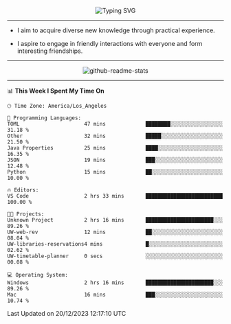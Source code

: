 <p align="center">
  <img src="https://readme-typing-svg.demolab.com?font=Fira+Code&weight=500&size=32&duration=2500&pause=1600&center=true&vCenter=true&random=false&width=1024&height=64&lines=Hi+there+%F0%9F%91%8B;I'm+delighted+you+could+make+it+here+%F0%9F%8E%89;I'm+Harry%2C+a+college+student+still+finding+my+way" alt="Typing SVG" />
</p>


---


- I aim to acquire diverse new knowledge through practical experience.

- I aspire to engage in friendly interactions with everyone and form interesting friendships.


---


<p align="center">
  <img src="https://github-readme-stats.vercel.app/api?username=Harry-Jing&show_icons=true" alt="github-readme-stats"/>
</p>


---

<!--START_SECTION:waka-->
📊 **This Week I Spent My Time On** 

```text
🕑︎ Time Zone: America/Los_Angeles

💬 Programming Languages: 
TOML                     47 mins             ████████░░░░░░░░░░░░░░░░░   31.18 % 
Other                    32 mins             █████░░░░░░░░░░░░░░░░░░░░   21.50 % 
Java Properties          25 mins             ████░░░░░░░░░░░░░░░░░░░░░   16.35 % 
JSON                     19 mins             ███░░░░░░░░░░░░░░░░░░░░░░   12.48 % 
Python                   15 mins             ██░░░░░░░░░░░░░░░░░░░░░░░   10.00 % 

🔥 Editors: 
VS Code                  2 hrs 33 mins       █████████████████████████   100.00 % 

🐱‍💻 Projects: 
Unknown Project          2 hrs 16 mins       ██████████████████████░░░   89.26 % 
UW-web-rev               12 mins             ██░░░░░░░░░░░░░░░░░░░░░░░   08.04 % 
UW-libraries-reservations4 mins              █░░░░░░░░░░░░░░░░░░░░░░░░   02.62 % 
UW-timetable-planner     0 secs              ░░░░░░░░░░░░░░░░░░░░░░░░░   00.08 % 

💻 Operating System: 
Windows                  2 hrs 16 mins       ██████████████████████░░░   89.26 % 
Mac                      16 mins             ███░░░░░░░░░░░░░░░░░░░░░░   10.74 % 
```


 Last Updated on 20/12/2023 12:17:10 UTC
<!--END_SECTION:waka-->
